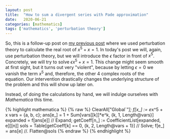 ```yaml
---
layout: post
title:  "How to sum a divergent series with Pade approximation"
date:   2020-06-21
categories: [mathematics]
tags: ['mathematics', 'perturbation theory']
---
```


So, this is a follow-up post on [my previous post](https://ekamperi.github.io/mathematics/2020/06/21/perturbation-theory.html)
where we used perturbation theory to calculate the real root of $x^5 + x = 1$. In today's post we will, again, use perturbation theory, but we will introduce
the $\epsilon$ factor in front of $x^5$. Concretely, we will try to solve $\epsilon x^5 + x = 1$. This change might seem smooth at first sight, but it turns
out very "violent", because by letting $\epsilon = 0$ we vanish the term $x^5$ and, therefore, the other 4 complex roots of the equation. Our intervention
drastically changes the underlying structure of the problem and this will show up later on.

Instead, of doing the calculations by hand, we will indulge ourselves with *Mathematica* this time.

{% highlight mathematica %}
{% raw %}
ClearAll["Global`*"];
f[x_] := e*x^5 + x
vars = {a, b, c};
ans[e_] = 1 + Sum[vars[[k]]*e^k, {k, 1, Length@vars}]
expanded = f[ans[e]] // Expand;
getCoeff[n_] := CoefficientList[expanded, e][[n]]
sols = Table[getCoeff[k] == 0, {k, 2, Length@vars + 1}] // Solve;
f[e_] = ans[e] //. Flatten@sols
{% endraw %}
{% endhighlight %}
